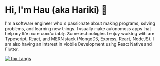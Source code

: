 # Hi, I'm Hau (aka Hariki) 👋

I'm a software engineer who is passionate about making programs, solving problems, and learning new things. I usually make autonomous apps that help my life more comfortably. Some technologies I enjoy working with are Typescript, React, and MERN stack (MongoDB, Express, React, NodeJS). I am also having an interest in Mobile Development using React Native and Flutter.


[![Top Langs](https://github-readme-stats.vercel.app/api/top-langs/?username=harikirito&count_private=true&hide=php)](github.com)


<!--
Here are some ideas to get you started:

- 🔭 I’m currently working on ...
- 🌱 I’m currently learning ...
- 👯 I’m looking to collaborate on ...
- 🤔 I’m looking for help with ...
- 💬 Ask me about ...
- 📫 How to reach me: ...
- 😄 Pronouns: ...
- ⚡ Fun fact: ...
-->
